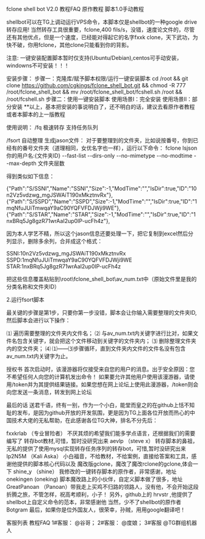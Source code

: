 fclone shell bot V2.0
教程FAQ 原作教程 脚本1.0手动教程

shellbot可以在TG上调动运行VPS命令，本脚本仅是shellbot的一种google drive转存应用! 当然转存工具很重要，fclone,400 fils/s，没错，速度论文件的，尽管还有其他优点，但是一个速度，已经能对得起它的名字fxxk clone，天下武功，为快不破，你用fclone，其他clone只能看到你的背影。

  

注意: 一键安装配置脚本暂时仅支持(Ubuntu/Debian),centos可手动安装，windowns不可安装！！！

安装步骤：
步骤一：克隆库/赋予脚本权限/运行一键安装脚本
cd /root && git clone https://github.com/cgkings/fclone_shell_bot.git && chmod -R 777 /root/fclone_shell_bot && mv /root/fclone_shell_bot/fcshell.sh /root && /root/fcshell.sh
步骤二：使用一键安装脚本
使用场景Ⅰ：完全安装
使用场景Ⅱ：部分安装
**以上，基本把安装的事说明白了，还不明白的话，建议去看原作者教程或者本脚本的上一版教程

使用说明：
/fq 极速转存
支持任务队列

/fsort 自动整理
生成jason文件： 对于要整理到的文件夹，比如说按番号，你到已经有的番号文件夹（道理相同，女优名字也一样），运行以下命令：
fclone lsjson 你的用户名:{文件夹ID} --fast-list --dirs-only --no-mimetype --no-modtime --max-depth 文件夹层数

得到类似如下信息：

{"Path":"S/SSNI","Name":"SSNI","Size":-1,"ModTime":"","IsDir":true,"ID":"10n2Vz5vdzwg_mgJSWAiT190xMkztnvRx"},
{"Path":"S/SSPD","Name":"SSPD","Size":-1,"ModTime":"","IsDir":true,"ID":"1mqNfuJUiTmwqaY9aC90YQFVFDJWji9WE"},
{"Path":"S/STAR","Name":"STAR","Size":-1,"ModTime":"","IsDir":true,"ID":"1nxBRq5Jg8gzR71wrAaI2up0IP-ucFh4z"},

因为本人学艺不精，所以这个jason信息还要处理一下，把它复制到excel然后分列显示，删除多余列，合并成这个格式：

SSNI:10n2Vz5vdzwg_mgJSWAiT190xMkztnvRx SSPD:1mqNfuJUiTmwqaY9aC90YQFVFDJWji9WE STAR:1nxBRq5Jg8gzR71wrAaI2up0IP-ucFh4z

把这些信息覆盖粘贴到\root\fclone_shell_bot\av_num.txt中（原始文件里是我的分类名称和文件夹ID）

2.运行fsort脚本

最关键的步骤是第1步，只要你第一步没错，脚本会让你输入需要整理的文件夹ID,然后脚本会进行以下操作：

⑴ 遍历需要整理的文件夹内文件名；
⑵ 与av_num.txt内关键字进行比对，如果文件名包含关键字，就会把这个文件移动到关键字的文件夹内；
⑶ 删除整理文件夹内的空文件夹；
⑷ ⑴——⑶步骤循环，直到文件夹内文件的文件名没有包含av_num.txt内关键字为止。

授权书
首次启动时，该漫游器将仅接受来自您的用户的消息。出于安全原因：您不希望任何人向您的计算机发出命令！
如果要允许其他用户使用该漫游器，请使用/token并为其提供结果链接。如果您想在网上论坛上使用此漫游器，/token则会向您发送一条消息，转发到网上论坛

最后的话
送君千语，终有一别，作为一个小白，能堂而皇之的在github上恬不知耻的发布，是因为github开放的开发氛围，更是因为TG上面各位开放而热心的中国技术大佬的无私帮助，在此感谢各位TG大神，排名不分先后：

fxxkrlab （专业冒险者） 不厌其烦的希望我们能多学点语言，还根据我们的需要编写了 转存bot教材,可惜，暂时没研究出来
aevlp （steve x） 转存脚本的鼻祖，无私的提供了使用mysql实现转存任务序列的转存bot，可惜,暂时没研究出来
Ip2N5M （Kali Aska） 小白福音，不给教材，不给案例，直接给答案和工具，感谢他提供的脚本核心代码以及 魔改版gclone，魔改了魔改rclone的gclone,体会一下
shine_y （shine） 我修改的一键转存脚本的原作者，非常感谢，地址
onekingen (oneking) 脚本魔改路上的小伙伴，自定义脚本做了很多，地址
GreatPanoan （Panoan）带我走上买鸡不归路的领路人，没有他，不会开始这段折腾之旅，不管怎样，祝高考顺利，小子！
另外，github上的 hrvstr ,他提供了shellbot上自定义命令的范本，非常感谢他
当然，少不了shellbot的原作者 Botgram
最后，如果你是位外国友人，很荣幸，孙贼，用用google翻译吧！

客服列表
教程FAQ
1#客服： @谷哥；
2#客服： @度娘；
3#客服 @TG群组机器人
